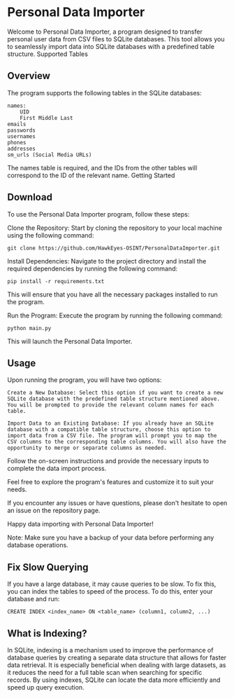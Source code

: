 # Personal Data Importer

Welcome to Personal Data Importer, a program designed to transfer personal user data from CSV files to SQLite databases. This tool allows you to seamlessly import data into SQLite databases with a predefined table structure.
Supported Tables

## Overview
The program supports the following tables in the SQLite databases:

    names:
        UID
        First Middle Last
    emails
    passwords
    usernames
    phones
    addresses
    sm_urls (Social Media URLs)

The names table is required, and the IDs from the other tables will correspond to the ID of the relevant name.
Getting Started

## Download
To use the Personal Data Importer program, follow these steps:

Clone the Repository: Start by cloning the repository to your local machine using the following command:

    git clone https://github.com/HawkEyes-OSINT/PersonalDataImporter.git

Install Dependencies: Navigate to the project directory and install the required dependencies by running the following command:

    pip install -r requirements.txt

This will ensure that you have all the necessary packages installed to run the program.

Run the Program: Execute the program by running the following command:

    python main.py

This will launch the Personal Data Importer.

## Usage

Upon running the program, you will have two options:

    Create a New Database: Select this option if you want to create a new SQLite database with the predefined table structure mentioned above. You will be prompted to provide the relevant column names for each table.

    Import Data to an Existing Database: If you already have an SQLite database with a compatible table structure, choose this option to import data from a CSV file. The program will prompt you to map the CSV columns to the corresponding table columns. You will also have the opportunity to merge or separate columns as needed.

Follow the on-screen instructions and provide the necessary inputs to complete the data import process.

Feel free to explore the program's features and customize it to suit your needs.

If you encounter any issues or have questions, please don't hesitate to open an issue on the repository page.

Happy data importing with Personal Data Importer!

Note: Make sure you have a backup of your data before performing any database operations.

## Fix Slow Querying
If you have a large database, it may cause queries to be slow.  To fix this, you can index the tables to speed of the process.  To do this, enter your database and run:

    CREATE INDEX <index_name> ON <table_name> (column1, column2, ...)

## What is Indexing?
In SQLite, indexing is a mechanism used to improve the performance of database queries by creating a separate data structure that allows for faster data retrieval. It is especially beneficial when dealing with large datasets, as it reduces the need for a full table scan when searching for specific records. By using indexes, SQLite can locate the data more efficiently and speed up query execution.
